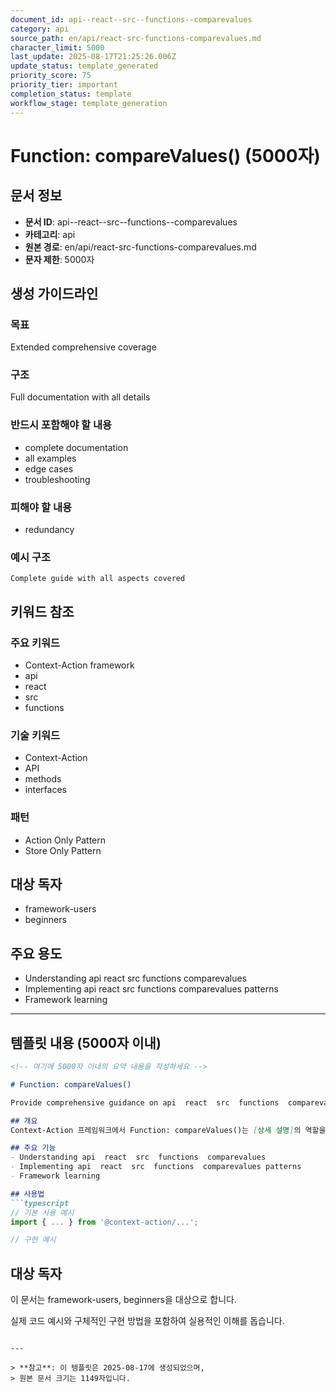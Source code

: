 ```yaml
---
document_id: api--react--src--functions--comparevalues
category: api
source_path: en/api/react-src-functions-comparevalues.md
character_limit: 5000
last_update: 2025-08-17T21:25:26.006Z
update_status: template_generated
priority_score: 75
priority_tier: important
completion_status: template
workflow_stage: template_generation
---
```


# Function: compareValues() (5000자)

## 문서 정보
- **문서 ID**: api--react--src--functions--comparevalues
- **카테고리**: api
- **원본 경로**: en/api/react-src-functions-comparevalues.md
- **문자 제한**: 5000자

## 생성 가이드라인

### 목표
Extended comprehensive coverage

### 구조
Full documentation with all details

### 반드시 포함해야 할 내용
- complete documentation
- all examples
- edge cases
- troubleshooting

### 피해야 할 내용  
- redundancy

### 예시 구조
```
Complete guide with all aspects covered
```

## 키워드 참조

### 주요 키워드
- Context-Action framework
- api
- react
- src
- functions

### 기술 키워드
- Context-Action
- API
- methods
- interfaces

### 패턴
- Action Only Pattern
- Store Only Pattern

## 대상 독자
- framework-users
- beginners

## 주요 용도
- Understanding api  react  src  functions  comparevalues
- Implementing api  react  src  functions  comparevalues patterns
- Framework learning

---

## 템플릿 내용 (5000자 이내)

```markdown
<!-- 여기에 5000자 이내의 요약 내용을 작성하세요 -->

# Function: compareValues()

Provide comprehensive guidance on api  react  src  functions  comparevalues

## 개요
Context-Action 프레임워크에서 Function: compareValues()는 [상세 설명]의 역할을 담당합니다.

## 주요 기능
- Understanding api  react  src  functions  comparevalues
- Implementing api  react  src  functions  comparevalues patterns
- Framework learning

## 사용법
```typescript
// 기본 사용 예시
import { ... } from '@context-action/...';

// 구현 예시
```

## 대상 독자
이 문서는 framework-users, beginners을 대상으로 합니다.

실제 코드 예시와 구체적인 구현 방법을 포함하여 실용적인 이해를 돕습니다.
```

---

> **참고**: 이 템플릿은 2025-08-17에 생성되었으며, 
> 원본 문서 크기는 1149자입니다.
